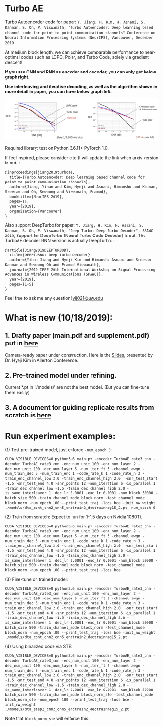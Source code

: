 # Turbo AE
Turbo Autoencoder code for paper: `Y. Jiang, H. Kim, H. Asnani, S. Kannan, S. Oh, P. Viswanath, "Turbo Autoencoder: Deep learning based channel code for point-to-point communication channels" Conference on Neural Information Processing Systems (NeurIPS), Vancouver, December 2019` 

At medium block length, we can achieve comparable performance to near-optimal codes such as LDPC, Polar, and Turbo Code, solely via gradient descent! 

**If you use CNN and RNN as encoder and decoder, you can only get below graph right.**

**Use interleaving and iterative decoding, as well as the algorithm shown in more detail in paper, you can have below graph left.**

![Performance of TurboAE](./docs/turboae_perf.png)



Required library: test on Python 3.6.11+ PyTorch 1.0.

If feel inspired, please consider cite (I will update the link when arxiv version is out.):

    @inproceedings{jiang2019turboae,
      title={Turbo Autoencoder: Deep learning based channel code for point-to-point communication channels},
      author={Jiang, Yihan and Kim, Hyeji and Asnani, Himanshu and Kannan, Sreeram and Oh, Sewoong and Viswanath, Pramod},
      booktitle={NeurIPS 2019},
      pages={},
      year={2019},
      organization={Vancouver}
    }

Also support DeepTurbo for paper: `Y. Jiang, H. Kim, H. Asnani, S. Kannan, S. Oh, P. Viswanath, "Deep Turbo: Deep Turbo Decoder", SPAWC 2019`, Support for DeepTurbo (Neural Turbo Code Decoder) is out. The TurboAE decoder RNN version is actually DeepTurbo.
:

    @article{Jiang2019DEEPTURBODT,
      title={DEEPTURBO: Deep Turbo Decoder},
      author={Yihan Jiang and Hyeji Kim and Himanshu Asnani and Sreeram Kannan and Sewoong Oh and Pramod Viswanath},
      journal={2019 IEEE 20th International Workshop on Signal Processing Advances in Wireless Communications (SPAWC)},
      year={2019},
      pages={1-5}
    }


Feel free to ask me any question! yij021@uw.edu

# What is new (10/18/2019): 
## 1. Drafty paper (main.pdf and supplement.pdf) put in  [here](https://github.com/yihanjiang/turboae/blob/master/docs/) 
Camera-ready paper under construction. 
Here is the [Slides](https://github.com/yihanjiang/turboae/blob/master/docs/TurboAE_slides.pdf), presented by Dr. Hyeji Kim in Allerton Conference.

## 2. Pre-trained model under refining. 
Current *.pt in './models/' are not the best model. (But you can fine-tune them easily) 

## 3. A document for guiding replicate results from scratch is [here](https://github.com/yihanjiang/turboae/blob/master/docs/howtos.md)


# Run experiment examples:

(1) Test pre-trained model, just enforce `-num_epoch 0`:

    CUDA_VISIBLE_DEVICES=0 python3.6 main.py -encoder TurboAE_rate3_cnn -decoder TurboAE_rate3_cnn -enc_num_unit 100 -enc_num_layer 2 -dec_num_unit 100 -dec_num_layer 5 -num_iter_ft 5 -channel awgn -num_train_dec 5 -num_train_enc 1 -code_rate_k 1 -code_rate_n 3 -train_enc_channel_low 2.0 -train_enc_channel_high 2.0  -snr_test_start -1.5 -snr_test_end 4.0 -snr_points 12 -num_iteration 6 -is_parallel 1 -train_dec_channel_low -1.5 -train_dec_channel_high 2.0 -is_same_interleaver 1 -dec_lr 0.0001 -enc_lr 0.0001 -num_block 50000 -batch_size 500 -train_channel_mode block_norm -test_channel_mode block_norm -num_epoch 100 --print_test_traj -loss bce -init_nw_weight ./models/dta_cont_cnn2_cnn5_enctrain2_dectrainneg15_2.pt -num_epoch 0

(2) Train from scratch: Expect to run for 1-1.5 days on Nvidia 1080Ti.

    CUDA_VISIBLE_DEVICES=0 python3.6 main.py -encoder TurboAE_rate3_cnn -decoder TurboAE_rate3_cnn -enc_num_unit 100 -enc_num_layer 2 -dec_num_unit 100 -dec_num_layer 5 -num_iter_ft 5 -channel awgn -num_train_dec 5 -num_train_enc 1 -code_rate_k 1 -code_rate_n 3 -train_enc_channel_low 2.0 -train_enc_channel_high 2.0  -snr_test_start -1.5 -snr_test_end 4.0 -snr_points 12 -num_iteration 6 -is_parallel 1 -train_dec_channel_low -1.5 -train_dec_channel_high 2.0 -is_same_interleaver 1 -dec_lr 0.0001 -enc_lr 0.0001 -num_block 50000 -batch_size 500 -train_channel_mode block_norm -test_channel_mode block_norm -num_epoch 100 --print_test_traj -loss bce 

(3) Fine-tune on trained model:

    CUDA_VISIBLE_DEVICES=0 python3.6 main.py -encoder TurboAE_rate3_cnn -decoder TurboAE_rate3_cnn -enc_num_unit 100 -enc_num_layer 2 -dec_num_unit 100 -dec_num_layer 5 -num_iter_ft 5 -channel awgn -num_train_dec 5 -num_train_enc 1 -code_rate_k 1 -code_rate_n 3 -train_enc_channel_low 2.0 -train_enc_channel_high 2.0  -snr_test_start -1.5 -snr_test_end 4.0 -snr_points 12 -num_iteration 6 -is_parallel 1 -train_dec_channel_low -1.5 -train_dec_channel_high 2.0 -is_same_interleaver 1 -dec_lr 0.0001 -enc_lr 0.0001 -num_block 50000 -batch_size 500 -train_channel_mode block_norm -test_channel_mode block_norm -num_epoch 100 --print_test_traj -loss bce -init_nw_weight ./models/dta_cont_cnn2_cnn5_enctrain2_dectrainneg15_2.pt


(4) Using binarized code via STE:

    CUDA_VISIBLE_DEVICES=0 python3.6 main.py -encoder TurboAE_rate3_cnn -decoder TurboAE_rate3_cnn -enc_num_unit 100 -enc_num_layer 2 -dec_num_unit 100 -dec_num_layer 5 -num_iter_ft 5 -channel awgn -num_train_dec 5 -num_train_enc 1 -code_rate_k 1 -code_rate_n 3 -train_enc_channel_low 2.0 -train_enc_channel_high 2.0  -snr_test_start -1.5 -snr_test_end 4.0 -snr_points 12 -num_iteration 6 -is_parallel 1 -train_dec_channel_low -1.5 -train_dec_channel_high 2.0 -is_same_interleaver 1 -dec_lr 0.0001 -enc_lr 0.0001 -num_block 50000 -batch_size 500 -train_channel_mode block_norm_ste -test_channel_mode block_norm_ste -num_epoch 100 --print_test_traj -loss bce -init_nw_weight ./models/dta_step2_cnn2_cnn5_enctrain2_dectrainneg15_2.pt

Note that `block_norm_ste` will enforce this.
